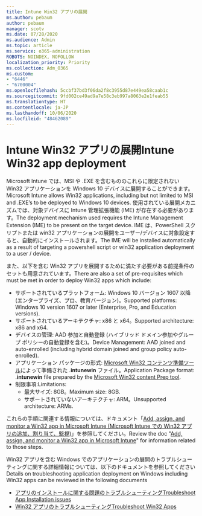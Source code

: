 ```yaml
---
title: Intune Win32 アプリの展開
ms.author: pebaum
author: pebaum
manager: scotv
ms.date: 07/28/2020
ms.audience: Admin
ms.topic: article
ms.service: o365-administration
ROBOTS: NOINDEX, NOFOLLOW
localization_priority: Priority
ms.collection: Adm_O365
ms.custom:
- "6446"
- "6700004"
ms.openlocfilehash: 5ccbf37bd3f06da2f8c3955d87e449ea58caab1c
ms.sourcegitcommit: 9fd002ce49ad9a7e58c3eb997a8063e2e1feab55
ms.translationtype: HT
ms.contentlocale: ja-JP
ms.lasthandoff: 10/06/2020
ms.locfileid: "48462089"
---
```

# <a name="intune-win32-app-deployment"></a><span data-ttu-id="f8bfb-102">Intune Win32 アプリの展開</span><span class="sxs-lookup"><span data-stu-id="f8bfb-102">Intune Win32 app deployment</span></span>

<span data-ttu-id="f8bfb-103">Microsoft Intune では、MSI や .EXE を含むもののこれらに限定されない Win32 アプリケーションを Windows 10 デバイスに展開することができます。</span><span class="sxs-lookup"><span data-stu-id="f8bfb-103">Microsoft Intune allows Win32 applications, including but not limited to MSI and .EXE’s to be deployed to Windows 10 devices.</span></span> <span data-ttu-id="f8bfb-104">使用されている展開メカニズムでは、対象デバイスに Intune 管理拡張機能 (IME) が存在する必要があります。</span><span class="sxs-lookup"><span data-stu-id="f8bfb-104">The deployment mechanism used requires the Intune Management Extension (IME) to be present on the target device.</span></span> <span data-ttu-id="f8bfb-105">IME は、PowerShell スクリプトまたは win32 アプリケーションの展開をユーザー/デバイスに対象設定すると、自動的にインストールされます。</span><span class="sxs-lookup"><span data-stu-id="f8bfb-105">The IME will be installed automatically as a result of targeting a powershell script or win32 application deployment to a user / device.</span></span>

<span data-ttu-id="f8bfb-106">また、以下を含む Win32 アプリを展開するために満たす必要がある前提条件のセットも用意されています。</span><span class="sxs-lookup"><span data-stu-id="f8bfb-106">There are also a set of pre-requisites which must be met in order to deploy Win32 apps which include:</span></span>

- <span data-ttu-id="f8bfb-107">サポートされているプラットフォーム: Windows 10 バージョン 1607 以降 (エンタープライズ、プロ、教育バージョン)。</span><span class="sxs-lookup"><span data-stu-id="f8bfb-107">Supported platforms: Windows 10 version 1607 or later (Enterprise, Pro, and Education versions).</span></span>
- <span data-ttu-id="f8bfb-108">サポートされているアーキテクチャ: x86 と x64。</span><span class="sxs-lookup"><span data-stu-id="f8bfb-108">Supported architecture: x86 and x64.</span></span>
- <span data-ttu-id="f8bfb-109">デバイスの管理: AAD 参加と自動登録 (ハイブリッド ドメイン参加やグループ ポリシーの自動登録を含む)。</span><span class="sxs-lookup"><span data-stu-id="f8bfb-109">Device Management: AAD joined and auto-enrolled (including hybrid domain joined and group policy auto-enrolled).</span></span>
- <span data-ttu-id="f8bfb-110">アプリケーション パッケージの形式: [Microsoft Win32 コンテンツ準備ツール](https://docs.microsoft.com/mem/intune/apps/apps-win32-prepare)によって準備された .**intunewin** ファイル。</span><span class="sxs-lookup"><span data-stu-id="f8bfb-110">Application Package format: .**intunewin**  file prepared by the [Microsoft Win32 content Prep tool](https://docs.microsoft.com/mem/intune/apps/apps-win32-prepare).</span></span>
- <span data-ttu-id="f8bfb-111">制限事項:</span><span class="sxs-lookup"><span data-stu-id="f8bfb-111">Limitations:</span></span>
    - <span data-ttu-id="f8bfb-112">最大サイズ: 8GB。</span><span class="sxs-lookup"><span data-stu-id="f8bfb-112">Maximum size: 8GB.</span></span>
    - <span data-ttu-id="f8bfb-113">サポートされていないアーキテクチャ: ARM。</span><span class="sxs-lookup"><span data-stu-id="f8bfb-113">Unsupported architecture: ARMs.</span></span>

<span data-ttu-id="f8bfb-114">これらの手順に関連する情報については、ドキュメント「[Add, assign, and monitor a Win32 app in Microsoft Intune (Microsoft Intune での Win32 アプリの追加、割り当て、監視)](https://docs.microsoft.com/mem/intune/apps/apps-win32-add)」を参照してください。</span><span class="sxs-lookup"><span data-stu-id="f8bfb-114">Review the doc "[Add, assign, and monitor a Win32 app in Microsoft Intune](https://docs.microsoft.com/mem/intune/apps/apps-win32-add)" for information related to those steps.</span></span>

<span data-ttu-id="f8bfb-115">Win32 アプリを含む Windows でのアプリケーションの展開のトラブルシューティングに関する詳細情報については、以下のドキュメントを参照してください</span><span class="sxs-lookup"><span data-stu-id="f8bfb-115">Details on troubleshooting application deployment on Windows including Win32 apps can be reviewed in the following documents</span></span>

- [<span data-ttu-id="f8bfb-116">アプリのインストールに関する問題のトラブルシューティング</span><span class="sxs-lookup"><span data-stu-id="f8bfb-116">Troubleshoot App Installation issues</span></span>](https://docs.microsoft.com/mem/intune/apps/troubleshoot-app-install)  
- [<span data-ttu-id="f8bfb-117">Win32 アプリのトラブルシューティング</span><span class="sxs-lookup"><span data-stu-id="f8bfb-117">Troubleshoot Win32 Apps</span></span>](https://docs.microsoft.com/mem/intune/apps/apps-win32-troubleshoot)